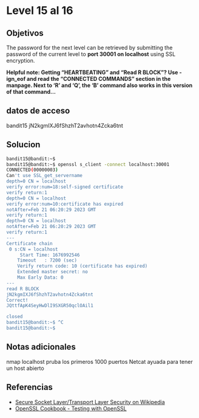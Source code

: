 # Level 15 al 16

## Objetivos
The password for the next level can be retrieved by submitting the password of the current level to **port 30001 on localhost** using SSL encryption.

**Helpful note: Getting “HEARTBEATING” and “Read R BLOCK”? Use -ign_eof and read the “CONNECTED COMMANDS” section in the manpage. Next to ‘R’ and ‘Q’, the ‘B’ command also works in this version of that command…**

## datos de acceso
bandit15
jN2kgmIXJ6fShzhT2avhotn4Zcka6tnt
## Solucion
```bash
bandit15@bandit:~$
bandit15@bandit:~$ openssl s_client -connect localhost:30001
CONNECTED(00000003)
Can't use SSL_get_servername
depth=0 CN = localhost
verify error:num=18:self-signed certificate
verify return:1
depth=0 CN = localhost
verify error:num=10:certificate has expired
notAfter=Feb 21 06:20:29 2023 GMT
verify return:1
depth=0 CN = localhost
notAfter=Feb 21 06:20:29 2023 GMT
verify return:1
---
Certificate chain
 0 s:CN = localhost
     Start Time: 1676992546
    Timeout   : 7200 (sec)
    Verify return code: 10 (certificate has expired)
    Extended master secret: no
    Max Early Data: 0
---
read R BLOCK
jN2kgmIXJ6fShzhT2avhotn4Zcka6tnt
Correct!
JQttfApK4SeyHwDlI9SXGR50qclOAil1

closed
bandit15@bandit:~$ ^C
bandit15@bandit:~$
```
## Notas adicionales
nmap localhost pruba los primeros 1000 puertos
Netcat ayuada para tener un host abierto
## Referencias
-   [Secure Socket Layer/Transport Layer Security on Wikipedia](https://en.wikipedia.org/wiki/Secure_Socket_Layer)
-   [OpenSSL Cookbook - Testing with OpenSSL](https://www.feistyduck.com/library/openssl-cookbook/online/ch-testing-with-openssl.html)
